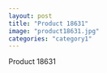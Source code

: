 ```yaml
---
layout: post
title: "Product 18631"
image: "product18631.jpg"
categories: "category1"
---
```

Product 18631
